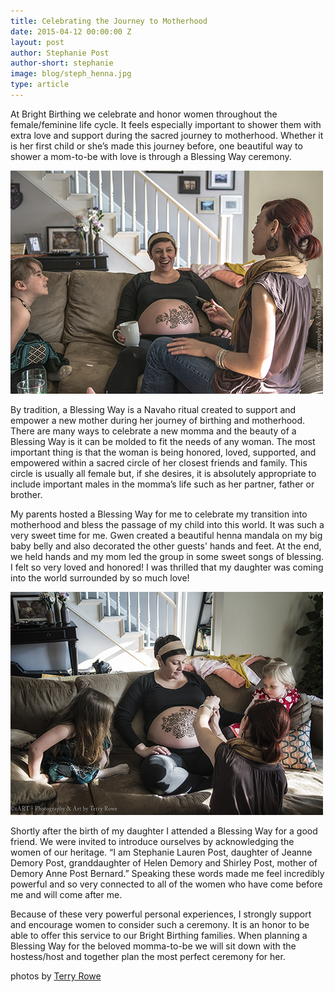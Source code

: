 ```yaml
---
title: Celebrating the Journey to Motherhood
date: 2015-04-12 00:00:00 Z
layout: post
author: Stephanie Post
author-short: stephanie
image: blog/steph_henna.jpg
type: article
---
```


At Bright Birthing we celebrate and honor women throughout the female/feminine life cycle. It feels especially important to shower them with extra love and support during the sacred journey to motherhood. Whether it is her first child or she’s made this journey before, one beautiful way to shower a mom-to-be with love is through a Blessing Way ceremony. 

<img class="small-12 medium-8 columns" src="/images/blog/steph_henna.jpg">

By tradition, a Blessing Way is a Navaho ritual created to support and empower a new mother during her journey of birthing and motherhood. There are many ways to celebrate a new momma and the beauty of a Blessing Way is it can be molded to fit the needs of any woman. The most important thing is that the woman is being honored, loved, supported, and empowered within a sacred circle of her closest friends and family. This circle is usually all female but, if she desires, it is absolutely appropriate to include important males in the momma’s life such as her partner, father or brother.  

My parents hosted a Blessing Way for me to celebrate my transition into motherhood and bless the passage of my child into this world. It was such a very sweet time for me. Gwen created a beautiful henna mandala on my big baby belly and also decorated the other guests' hands and feet. At the end, we held hands and my mom led the group in some sweet songs of blessing. I felt so very loved and honored! I was thrilled that my daughter was coming into the world surrounded by so much love!

<img class=" right small-12 medium-6 columns" src="/images/blog/blessing_henna.jpg">

Shortly after the birth of my daughter I attended a Blessing Way for a good friend. We were invited to introduce ourselves by acknowledging the women of our heritage. “I am Stephanie Lauren Post, daughter of Jeanne Demory Post, granddaughter of Helen Demory and Shirley Post, mother of Demory Anne Post Bernard.” Speaking these words made me feel incredibly powerful and so very connected to all of the women who have come before me and will come after me. 

Because of these very powerful personal experiences, I strongly support and encourage women to consider such a ceremony. It is an honor to be able to offer this service to our Bright Birthing families. When planning a Blessing Way for the beloved momma-to-be we will sit down with the hostess/host and together plan the most perfect ceremony for her. 

photos by [Terry Rowe](https://m.facebook.com/tarrowe)
